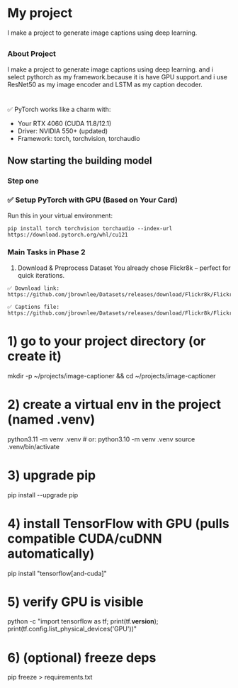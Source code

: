 # My project
I make a project to generate image captions using deep learning.

## 
### About Project
I make a project to generate image captions using deep learning. and i select pythorch as my framework.because it is have GPU support.and i use ResNet50 as my image encoder and LSTM as my caption decoder.
#
✅ PyTorch works like a charm with:
- Your RTX 4060 (CUDA 11.8/12.1)
- Driver: NVIDIA 550+ (updated)
- Framework: torch, torchvision, torchaudio


## Now starting the building model
### Step one 
### ✅ Setup PyTorch with GPU (Based on Your Card)
Run this in your virtual environment:
    
```
pip install torch torchvision torchaudio --index-url https://download.pytorch.org/whl/cu121

```

### Main Tasks in Phase 2
1. Download & Preprocess Dataset
You already chose Flickr8k – perfect for quick iterations.
```
✅ Download link: https://github.com/jbrownlee/Datasets/releases/download/Flickr8k/Flickr8k_Dataset.zip

✅ Captions file: https://github.com/jbrownlee/Datasets/releases/download/Flickr8k/Flickr8k_text.zip

```

# 1) go to your project directory (or create it)
mkdir -p ~/projects/image-captioner && cd ~/projects/image-captioner

# 2) create a virtual env in the project (named .venv)
python3.11 -m venv .venv        # or: python3.10 -m venv .venv
source .venv/bin/activate

# 3) upgrade pip
pip install --upgrade pip

# 4) install TensorFlow with GPU (pulls compatible CUDA/cuDNN automatically)
pip install "tensorflow[and-cuda]"

# 5) verify GPU is visible
python -c "import tensorflow as tf; print(tf.__version__); print(tf.config.list_physical_devices('GPU'))"

# 6) (optional) freeze deps
pip freeze > requirements.txt
